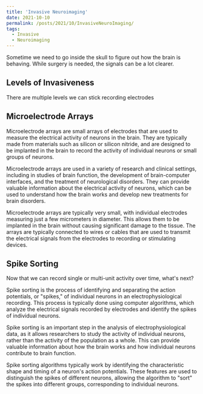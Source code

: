 ```yaml
---
title: 'Invasive Neuroimaging'
date: 2021-10-10
permalink: /posts/2021/10/InvasiveNeuroImaging/
tags:
  - Invasive
  - Neuroimaging
---
```


Sometime we need to go inside the skull to figure out how the brain is behaving. While surgery is needed, the signals can be a lot clearer.


Levels of Invasiveness
------
There are multiple levels we can stick recording electrodes

Microelectrode Arrays
------
Microelectrode arrays are small arrays of electrodes that are used to measure the electrical activity of neurons in the brain. They are typically made from materials such as silicon or silicon nitride, and are designed to be implanted in the brain to record the activity of individual neurons or small groups of neurons.

Microelectrode arrays are used in a variety of research and clinical settings, including in studies of brain function, the development of brain-computer interfaces, and the treatment of neurological disorders. They can provide valuable information about the electrical activity of neurons, which can be used to understand how the brain works and develop new treatments for brain disorders.

Microelectrode arrays are typically very small, with individual electrodes measuring just a few micrometers in diameter. This allows them to be implanted in the brain without causing significant damage to the tissue. The arrays are typically connected to wires or cables that are used to transmit the electrical signals from the electrodes to recording or stimulating devices.

Spike Sorting
------
Now that we can record single or multi-unit activity over time, what's next?

Spike sorting is the process of identifying and separating the action potentials, or "spikes," of individual neurons in an electrophysiological recording. This process is typically done using computer algorithms, which analyze the electrical signals recorded by electrodes and identify the spikes of individual neurons.

Spike sorting is an important step in the analysis of electrophysiological data, as it allows researchers to study the activity of individual neurons, rather than the activity of the population as a whole. This can provide valuable information about how the brain works and how individual neurons contribute to brain function.

Spike sorting algorithms typically work by identifying the characteristic shape and timing of a neuron's action potentials. These features are used to distinguish the spikes of different neurons, allowing the algorithm to "sort" the spikes into different groups, corresponding to individual neurons.

